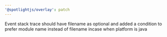 ```yaml
---
'@spotlightjs/overlay': patch
---
```


Event stack trace should have filename as optional and added a condition to prefer module name instead of filename
incase when platform is java
